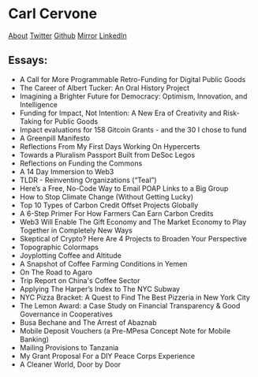 # Carl Cervone

[About](carl/index.)
[Twitter](https://twitter.com/carl_cervone)
[Github](https://github.com/ccerv1)
[Mirror](https://mirror.xyz/cerv1.eth)
[LinkedIn](https://www.linkedin.com/in/carlcervone/)

## Essays:
- A Call for More Programmable Retro-Funding for Digital Public Goods
- The Career of Albert Tucker: An Oral History Project
- Imagining a Brighter Future for Democracy: Optimism, Innovation, and Intelligence
- Funding for Impact, Not Intention: A New Era of Creativity and Risk-Taking for Public Goods
- Impact evaluations for 158 Gitcoin Grants - and the 30 I chose to fund
- A Greenpill Manifesto
- Reflections From My First Days Working On Hypercerts
- Towards a Pluralism Passport Built from DeSoc Legos
- Reflections on Funding the Commons
- A 14 Day Immersion to Web3
- TLDR - Reinventing Organizations (“Teal”)
- Here’s a Free, No-Code Way to Email POAP Links to a Big Group
- How to Stop Climate Change (Without Getting Lucky)
- Top 10 Types of Carbon Credit Offset Projects Globally
- A 6-Step Primer For How Farmers Can Earn Carbon Credits
- Web3 Will Enable The Gift Economy and The Market Economy to Play Together in Completely New Ways
- Skeptical of Crypto? Here Are 4 Projects to Broaden Your Perspective
- Topographic Colormaps
- Joyplotting Coffee and Altitude
- A Snapshot of Coffee Farming Conditions in Yemen
- On The Road to Agaro
- Trip Report on China's Coffee Sector
- Applying The Harper’s Index to The NYC Subway
- NYC Pizza Bracket: A Quest to Find The Best Pizzeria in New York City
- The Lemon Award: a Case Study on Financial Transparency & Good Governance in Cooperatives
- Busa Bechane and The Arrest of Abaznab
- Mobile Deposit Vouchers (a Pre-MPesa Concept Note for Mobile Banking)
- Mailing Provisions to Tanzania
- My Grant Proposal For a DIY Peace Corps Experience
- A Cleaner World, Door by Door